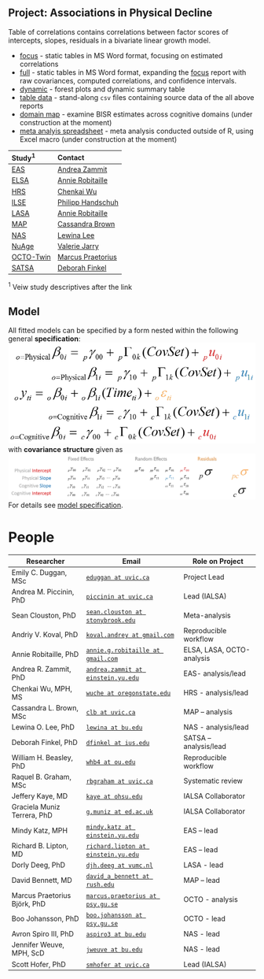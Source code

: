 Project: Associations in Physical Decline
----
Table of correlations contains correlations between factor scores of intercepts, slopes, residuals in a bivariate linear growth model. 
- [focus][corr_focus] - static tables in MS Word format, focusing on estimated correlations 
- [full][corr_full] - static tables in MS Word format, expanding the [focus][corr_focus] report with raw covariances, computed correlations, and confidence intervals. 
- [dynamic][corr_dynamic] - forest plots  and dynamic summary table 
- [table data][table-data] - stand-along `csv` files containing source data of the all above reports
- [domain map][domain_map] - examine BISR estimates across cognitive domains (under construction at the moment)
- [meta analyis spreadsheet][meta-analysis] - meta analysis conducted outside of R, using Excel macro (under construction at the moment)


| Study<sup>1</sup> | Contact | 
| :---- | :------ | 
| [EAS][eas_table_1]        |[Andrea Zammit](mailto:Andrea.Zammit@einstein.yu.edu)   | 
| [ELSA][elsa_table_1]      |[Annie Robitaille](mailto:annie.g.robitaille@gmail.com) |  
| [HRS][hrs_table_1]        |[Chenkai Wu](mailto:chenkai.wu2010@gmail.com)           | 
| [ILSE][ilse_table_1]      |[Philipp Handschuh](mailto:philipp.handschuh@uni-ulm.de)|  
| [LASA][lasa_table_1]      |[Annie Robitaille](mailto:annie.g.robitaille@gmail.com) |
| [MAP][map_table_1]        |[Cassandra Brown](mailto:clb@uvic.ca)                   | 
| [NAS][nas_table_1]        |[Lewina Lee](mailto:lewina@bu.edu)                      |  
| [NuAge][nuage_table_1]    |[Valerie Jarry ](mailto:valerie.jarry@umontreal.ca )    | 
| [OCTO-Twin][octo_table_1] |[Marcus Praetorius](mailto:marcus.praetorius@psy.gu.se) |   
| [SATSA][satsa_table_1]    |[Deborah Finkel](mailto:dfinkel@ius.edu)                |   

  <sup>1</sup> Veiw study descriptives after the link   

[eas_table_1]:https://raw.githack.com/IALSA/ialsa-2017-portland/master/libs/materials/table_1_descriptives/Table1_EAS_Descriptives_IALSA_Portland.pdf
[elsa_table_1]:https://raw.githack.com/IALSA/ialsa-2017-portland/master/libs/materials/table_1_descriptives/Table1_ELSA_Descriptives_IALSA_Portland.pdf   
[hrs_table_1]:https://raw.githack.com/IALSA/ialsa-2017-portland/master/libs/materials/table_1_descriptives/Table1_HRS_Descriptives_IALSA_Portland.pdf 
[ilse_table_1]:https://raw.githack.com/IALSA/ialsa-2017-portland/master/libs/materials/table_1_descriptives/Table1_ILSE_Descriptives_IALSA_Portland.pdf 
[lasa_table_1]:https://raw.githack.com/IALSA/ialsa-2017-portland/master/libs/materials/table_1_descriptives/Table1_LASA_Descriptives_IALSA_Portland.pdf  
[map_table_1]:https://raw.githack.com/IALSA/ialsa-2017-portland/master/libs/materials/table_1_descriptives/Table1_RADC_Descriptives_IALSA_Portland.pdf
[nas_table_1]:https://raw.githack.com/IALSA/ialsa-2017-portland/master/libs/materials/table_1_descriptives/Table1_NAS_Descriptives_IALSA_Portland.pdf 
[nuage_table_1]:https://raw.githack.com/IALSA/ialsa-2017-portland/master/libs/materials/table_1_descriptives/Table1_NuAge_Descriptives_IALSA_Portland.pdf
[octo_table_1]:https://raw.githack.com/IALSA/ialsa-2017-portland/master/libs/materials/table_1_descriptives/Table1_OCDTO_Descriptives_IALSA_Portland.pdf
[satsa_table_1]:https://raw.githack.com/IALSA/ialsa-2017-portland/master/libs/materials/table_1_descriptives/Table1_SATSA_Descriptives_IALSA_Portland.pdf  

## Model
All fitted models can be specified by a form nested within the following general **specification**:  
[![general_model_specification](https://github.com/IALSA/ialsa-2017-Portland/blob/master/libs/images/general_model_specification.png)](https://github.com/IALSA/IALSA-2015-Portland/blob/master/reports/model-specification/README.md)
</br>
with **covariance structure** given as
[![general_model_specification](https://github.com/IALSA/ialsa-2017-Portland/blob/master/libs/images/specification_covariance_structure.png)](https://github.com/IALSA/IALSA-2015-Portland/blob/master/reports/model-specification/README.md)  
For  details see [model specification](../../reports/model-specification/README.md).  

# People 

|Researcher  			           |Email					                                          |Role on Project |
|---|---|---|
|Emily C. Duggan, MSc        |[`eduggan at uvic.ca`][eduggan]                         | Project Lead             |                
|Andrea M. Piccinin, PhD     |[`piccinin at uvic.ca`][piccinin]                       | Lead (IALSA)             |  
|Sean Clouston, PhD          |[`sean.clouston at stonybrook.edu`][sean.clouston]      | Meta-analysis            |   
|Andriy V. Koval, PhD        |[`koval.andrey at gmail.com`][koval.andrey]             | Reproducible workflow    |            
|Annie Robitaille, PhD       |[`annie.g.robitaille at gmail.com`][annie.g.robitaille] | ELSA, LASA, OCTO-analysis|                
|Andrea R. Zammit, PhD       |[`andrea.zammit at einstein.yu.edu`][andrea.zammit]     | EAS- analysis/lead       |   
|Chenkai Wu, MPH, MS         |[`wuche at oregonstate.edu`][wuche]                     | HRS - analysis/lead      |    
|Cassandra L. Brown, MSc     |[`clb at uvic.ca`][clb]                                 | MAP – analysis           |     
|Lewina O. Lee, PhD          |[`lewina at bu.edu`][lewina]                            | NAS - analysis/lead      |    
|Deborah Finkel, PhD         |[`dfinkel at ius.edu`][dfinkel]                         | SATSA – analysis/lead    |           
|William H. Beasley, PhD     |[`whb4 at ou.edu`][whb4]                                | Reproducible workflow    |            
|Raquel B. Graham, MSc       |[`rbgraham at uvic.ca`][rbgraham]                       | Systematic review        |       
|Jeffery Kaye, MD            |[`kaye at ohsu.edu`][kaye]                              | IALSA Collaborator       |        
|Graciela Muniz Terrera, PhD |[`g.muniz at ed.ac.uk`][g.muniz]                        | IALSA Collaborator       |   
|Mindy Katz, MPH             |[`mindy.katz at einstein.yu.edu`][mindy.katz]           | EAS – lead               |
|Richard B. Lipton, MD       |[`richard.lipton at einstein.yu.edu`][richard.lipton]   | EAS – lead               |
|Dorly Deeg, PhD             |[`djh.deeg at vumc.nl`][djh.deeg]                       | LASA - lead              | 
|David Bennett, MD           |[`david_a_bennett at rush.edu`][david_a_bennett]        | MAP – lead               |
|Marcus Praetorius Björk, PhD|[`marcus.praetorius at psy.gu.se`][marcus.praetorius]   | OCTO - analysis          |     
|Boo Johansson, PhD          |[`boo.johansson at psy.gu.se`][boo.johansson]           | OCTO - lead              | 
|Avron Spiro III, PhD        |[`aspiro3 at bu.edu`][aspiro3]                          | NAS - lead               |
|Jennifer Weuve, MPH, ScD    |[`jweuve at bu.edu`][jweuve]                            | NAS - lead               |
|Scott Hofer, PhD            |[`smhofer at uvic.ca`][smhofer]                         | Lead (IALSA)             |  



<!-- Below stored the short-cuts for links -->  

  [corr_focus]:https://rawgit.com/IALSA/ialsa-2017-portland/master/reports/physical-physical/forest/forest-focus.docx
   [corr_full]:https://rawgit.com/IALSA/ialsa-2017-portland/master/reports/physical-physical/forest/forest-full.docx
[corr_dynamic]:https://rawgit.com/IALSA/ialsa-2017-portland/master/reports/physical-physical/forest/forest-summary.html
  [domain_map]:https://rawgit.com/IALSA/ialsa-2017-portland/master/reports/physical-physical/domain-map/domain-map-pulmonary.html
  [table-data]:https://github.com/IALSA/ialsa-2017-portland/tree/master/reports/physical-physical/forest/table-data
  
  [eas_table_1]:https://rawgit.com/IALSA/ialsa-2017-portland/master/libs/materials/table_1_descriptives/Table1_EAS_Descriptives_IALSA_Portland.pdf 
 [elsa_table_1]:https://rawgit.com/IALSA/ialsa-2017-portland/master/libs/materials/table_1_descriptives/Table1_ELSA_Descriptives_IALSA_Portland.pdf   
  [hrs_table_1]:https://rawgit.com/IALSA/ialsa-2017-portland/master/libs/materials/table_1_descriptives/Table1_HRS_Descriptives_IALSA_Portland.pdf 
 [ilse_table_1]:https://rawgit.com/IALSA/ialsa-2017-portland/master/libs/materials/table_1_descriptives/Table1_ILSE_Descriptives_IALSA_Portland.pdf 
 [lasa_table_1]:https://rawgit.com/IALSA/ialsa-2017-portland/master/libs/materials/table_1_descriptives/Table1_LASA_Descriptives_IALSA_Portland.pdf  
  [map_table_1]:https://rawgit.com/IALSA/ialsa-2017-portland/master/libs/materials/table_1_descriptives/Table1_MAP_Descriptives_IALSA_Portland.pdf
  [nas_table_1]:https://rawgit.com/IALSA/ialsa-2017-portland/master/libs/materials/table_1_descriptives/Table1_NAS_Descriptives_IALSA_Portland.pdf 
[nuage_table_1]:https://rawgit.com/IALSA/ialsa-2017-portland/master/libs/materials/table_1_descriptives/Table1_NuAge_Descriptives_IALSA_Portland.pdf 
 [octo_table_1]:https://rawgit.com/IALSA/ialsa-2017-portland/master/libs/materials/table_1_descriptives/Table1_OCTO_Descriptives_IALSA_Portland.pdf 
[satsa_table_1]:https://rawgit.com/IALSA/ialsa-2017-portland/master/libs/materials/table_1_descriptives/Table1_SATSA_Descriptives_IALSA_Portland.pdf  

  [eas_word]:https://rawgit.com/IALSA/ialsa-2017-portland/master/reports/physical-physical/tabulations/seeds-pulmonary/eas.docx     
 [elsa_word]:https://rawgit.com/IALSA/ialsa-2017-portland/master/reports/physical-physical/tabulations/seeds-pulmonary/elsa.docx   
  [hrs_word]:https://rawgit.com/IALSA/ialsa-2017-portland/master/reports/physical-physical/tabulations/seeds-pulmonary/hrs.docx     
 [ilse_word]:https://rawgit.com/IALSA/ialsa-2017-portland/master/reports/physical-physical/tabulations/seeds-pulmonary/ilse.docx   
 [lasa_word]:https://rawgit.com/IALSA/ialsa-2017-portland/master/reports/physical-physical/tabulations/seeds-pulmonary/lasa.docx   
  [nas_word]:https://rawgit.com/IALSA/ialsa-2017-portland/master/reports/physical-physical/tabulations/seeds-pulmonary/nas.docx   
[nuage_word]:https://rawgit.com/IALSA/ialsa-2017-portland/master/reports/physical-physical/tabulations/seeds-pulmonary/nuage.docx 
  [map_word]:https://rawgit.com/IALSA/ialsa-2017-portland/master/reports/physical-physical/tabulations/seeds-pulmonary/map.docx     
 [octo_word]:https://rawgit.com/IALSA/ialsa-2017-portland/master/reports/physical-physical/tabulations/seeds-pulmonary/octo.docx   
[satsa_word]:https://rawgit.com/IALSA/ialsa-2017-portland/master/reports/physical-physical/tabulations/seeds-pulmonary/satsa.docx   



[eduggan]:eduggan@uvic.ca                
[piccinin]:piccinin@uvic.ca                
[sean.clouston]:sean.clouston@stonybrook.edu   
[koval.andrey]:koval.andrey@gmail.com          
[annie.g.robitaille]:annie.g.robitaille@gmail.com    
[andrea.zammit]:andrea.zammit@einstein.yu.edu  
[wuche]:wuche@oregonstate.edu          
[clb]:clb@uvic.ca                    
[lewina]:lewina@bu.edu                   
[dfinkel]:dfinkel@ius.edu                
[whb4]:whb4@ou.edu                     
[rbgraham]:rbgraham@uvic.ca                
[kaye]:kaye@ohsu.edu                   
[g.muniz]:g.muniz@ed.ac.uk               
[mindy.katz]:mindy.katz@einstein.yu.edu      
[richard.lipton]:richard.lipton@einstein.yu.edu  
[djh.deeg]:djh.deeg@vumc.nl                
[david_a_bennett]:david_a_bennett@rush.edu       
[marcus.praetorius]:marcus.praetorius@psy.gu.se    
[boo.johansson]:boo.johansson@psy.gu.se        
[aspiro3]:aspiro3@bu.edu                 
[jweuve]:jweuve@bu.edu                   
[smhofer]:smhofer@uvic.ca  

[meta-analysis]:https://github.com/IALSA/IALSA-2015-Portland/raw/master/projects/pulmonary-cognitive/pulmonary-meta-analysis-2017-06-20.xlsx
